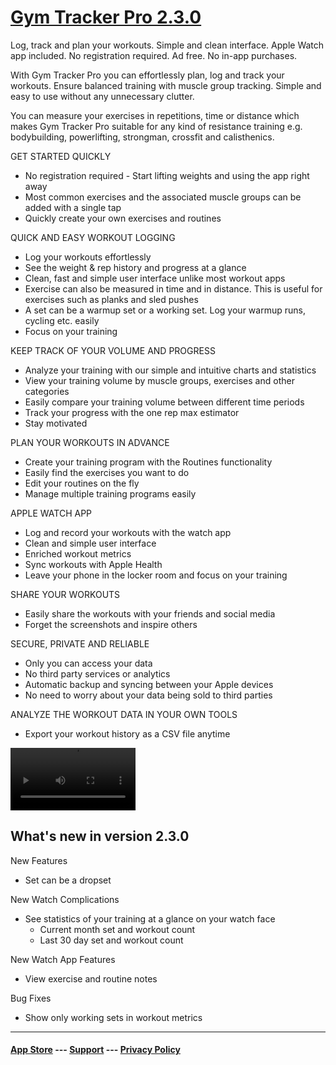 # [Gym Tracker Pro 2.3.0](https://apps.apple.com/fi/app/gym-tracker-pro/id1627284978)

Log, track and plan your workouts. Simple and clean interface. Apple Watch app included. No registration required. Ad free. No in-app purchases.

With Gym Tracker Pro you can effortlessly plan, log and track your workouts. Ensure balanced training with muscle group tracking. Simple and easy to use without any unnecessary clutter.

You can measure your exercises in repetitions, time or distance which makes Gym Tracker Pro suitable for any kind of resistance training e.g. bodybuilding, powerlifting, strongman, crossfit and calisthenics.

GET STARTED QUICKLY
- No registration required - Start lifting weights and using the app right away
- Most common exercises and the associated muscle groups can be added with a single tap
- Quickly create your own exercises and routines

QUICK AND EASY WORKOUT LOGGING
- Log your workouts effortlessly
- See the weight & rep history and progress at a glance
- Clean, fast and simple user interface unlike most workout apps
- Exercise can also be measured in time and in distance. This is useful for exercises such as planks and sled pushes
- A set can be a warmup set or a working set. Log your warmup runs, cycling etc. easily
- Focus on your training

KEEP TRACK OF YOUR VOLUME AND PROGRESS
- Analyze your training with our simple and intuitive charts and statistics
- View your training volume by muscle groups, exercises and other categories
- Easily compare your training volume between different time periods
- Track your progress with the one rep max estimator
- Stay motivated

PLAN YOUR WORKOUTS IN ADVANCE
- Create your training program with the Routines functionality
- Easily find the exercises you want to do
- Edit your routines on the fly
- Manage multiple training programs easily

APPLE WATCH APP
- Log and record your workouts with the watch app
- Clean and simple user interface
- Enriched workout metrics
- Sync workouts with Apple Health
- Leave your phone in the locker room and focus on your training

SHARE YOUR WORKOUTS
- Easily share the workouts with your friends and social media
- Forget the screenshots and inspire others

SECURE, PRIVATE AND RELIABLE
- Only you can access your data
- No third party services or analytics
- Automatic backup and syncing between your Apple devices
- No need to worry about your data being sold to third parties

ANALYZE THE WORKOUT DATA IN YOUR OWN TOOLS
- Export your workout history as a CSV file anytime

<video src="assets/previews/preview-6-7.mov" width="200" controls="true"></video>

## What's new in version 2.3.0

New Features
- Set can be a dropset

New Watch Complications
- See statistics of your training at a glance on your watch face
  - Current month set and workout count
  - Last 30 day set and workout count

New Watch App Features
- View exercise and routine notes

Bug Fixes
- Show only working sets in workout metrics


---

#### [App Store](https://apps.apple.com/fi/app/gym-tracker-pro/id1627284978) --- [Support](support.md) --- [Privacy Policy](privacy-policy.md)
